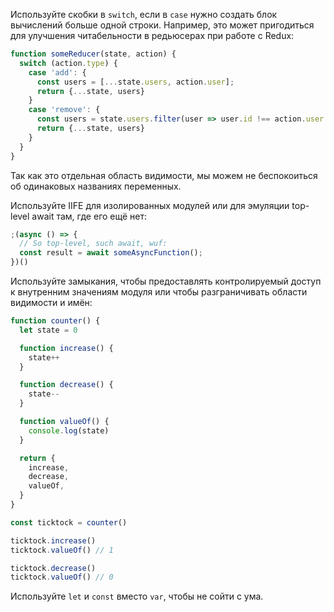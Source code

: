 Используйте скобки в `switch`, если в `case` нужно создать блок вычислений больше одной строки. Например, это может пригодиться для улучшения читабельности в редьюсерах при работе с Redux:

```js
function someReducer(state, action) {
  switch (action.type) {
    case 'add': {
      const users = [...state.users, action.user];
      return {...state, users}
    }
    case 'remove': {
      const users = state.users.filter(user => user.id !== action.user.id)
      return {...state, users}
    }
  }
}
```

<aside>Так как это отдельная область видимости, мы можем не беспокоиться об одинаковых названиях переменных.</aside>

Используйте IIFE для изолированных модулей или для эмуляции top-level await там, где его ещё нет:

```js
;(async () => {
  // So top-level, such await, wuf:
  const result = await someAsyncFunction();
})()
```

Используйте замыкания, чтобы предоставлять контролируемый доступ к внутренним значениям модуля или чтобы разграничивать области видимости и имён:

```js
function counter() {
  let state = 0

  function increase() {
    state++
  }

  function decrease() {
    state--
  }

  function valueOf() {
    console.log(state)
  }

  return {
    increase,
    decrease,
    valueOf,
  }
}

const ticktock = counter()

ticktock.increase()
ticktock.valueOf() // 1

ticktock.decrease()
ticktock.valueOf() // 0
```

Используйте `let` и `const` вместо `var`, чтобы не сойти с ума.
